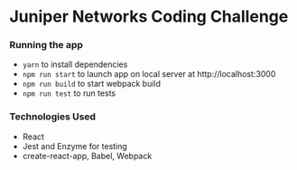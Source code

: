 # Juniper Networks Coding Challenge

### Running the app
- `yarn` to install dependencies
- `npm run start` to launch app on local server at http://localhost:3000
- `npm run build` to start webpack build
- `npm run test` to run tests

### Technologies Used
- React
- Jest and Enzyme for testing
- create-react-app, Babel, Webpack
